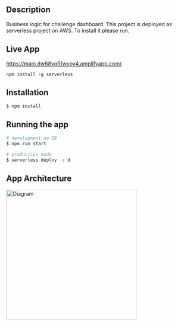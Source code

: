 ## Description

Business logic for challenge dashboard. This project is deployed as serverless project on AWS. To install it please run.

## Live App
https://main.dw68vq51wyov4.amplifyapp.com/

```
npm install -g serverless
```

## Installation

```
$ npm install
```

## Running the app

```bash
# development no DB
$ npm run start

# production mode
$ serverless deploy -s d
```

## App Architecture
<img src="https://public-joaquin.s3.us-east-1.amazonaws.com/Screen%20Shot%202021-12-15%20at%2023.48.51.png?response-content-disposition=inline&X-Amz-Security-Token=IQoJb3JpZ2luX2VjEJv%2F%2F%2F%2F%2F%2F%2F%2F%2F%2FwEaCXNhLWVhc3QtMSJGMEQCIEUb%2F8HClS1o1pFDqu8sdlC3FsiIStyfM3kGvcZEuhi%2BAiAP64rT0HkpGZYkGFdwzIYDGOy3qq9J%2F1lxBqhFwnAqbyr%2FAgiE%2F%2F%2F%2F%2F%2F%2F%2F%2F%2F8BEAAaDDM3MTQyODk1NzY5OSIM3aylFMeWAjTULQlmKtMCWx3PKwlDSGNjoFUgTmKL27evzz2GitwdJ5kIatvEfGB5Rru3aLkMOj9C%2BlziN68%2FuikVVj%2F6glTxvYr9LwIzOCJM4p6lg%2Fczq8QaiwOksfmdspjLDHRc8ZtSorgIXezk0WxGVjNRlqGYTrTs4YRIBy1p949LV33iWZ22hdcx5YaqQqoVoggJPFozbvXgU0qjyW6V159yIIbyBKemhx2yUHmzmeMoo88E9x8bErFBHxEzOVvTe3g86XIHTEclKCJZUw%2F8GXZ12fgxEynuK3Knt5zCVIEQxxY4EOUSLwEYPI0XxubIi06qD0UdSKiaB%2FNIOcIWSqPsCKkS9ajt4DiRTHtni9O2twaYb5UVAswrB%2FEc3cPu2ijGXkM7esblqvZRxNnsubgj%2FBnZq7BNLPxUF7IsVpBDZNq6rBirSNaCLCvPPM1v9iesdlC0q6mvmQnnXp%2FHMJuP6o0GOrQCpatfx%2FDQ%2BqdYKdbGTojP3iFhda5F2UvC6dKGFity0T91nzIfuYBxliWdSSjaCAbWEUChJxC0hJrF1eWEUu8%2B09ESa5D4%2FuAVZO2pnb5h4xCV0zIBL6gtjHg6pX5Tf04OB9U3M%2BVsRiqkg%2FRCs1yYcu5eOE4Pvwk2ShlZ0BKMmY52UOdNOHyWUuCCmcvECMpngPpVbzjCWlO3vcN0zUc47ujlF3ErNNGHXRUI%2B%2F9XXCeiMAzK1YuStm5sz7AF%2F7DwHAfhVJvIbsRHDhihErJpQ%2B9Gg6CT7xB8AO966WURYt7nOdiUf4BGUVNhbeP5V64CjbLOApLDLZGCYElLY257n2DIQstE6mnTZ2on0OSdNgQmdAlbxOAkk3UEFArRo9fPe4wGUKYS5NPFQvEFdz4ZKazqRTM%3D&X-Amz-Algorithm=AWS4-HMAC-SHA256&X-Amz-Date=20211216T025053Z&X-Amz-SignedHeaders=host&X-Amz-Expires=300&X-Amz-Credential=ASIAVM6XEDYB5WJINWGG%2F20211216%2Fus-east-1%2Fs3%2Faws4_request&X-Amz-Signature=9f2b4114c5eaafb3c24e5d0394976a013f21543a5b3e8345ea18b02547c076f3" width="350" title="Diagram">


